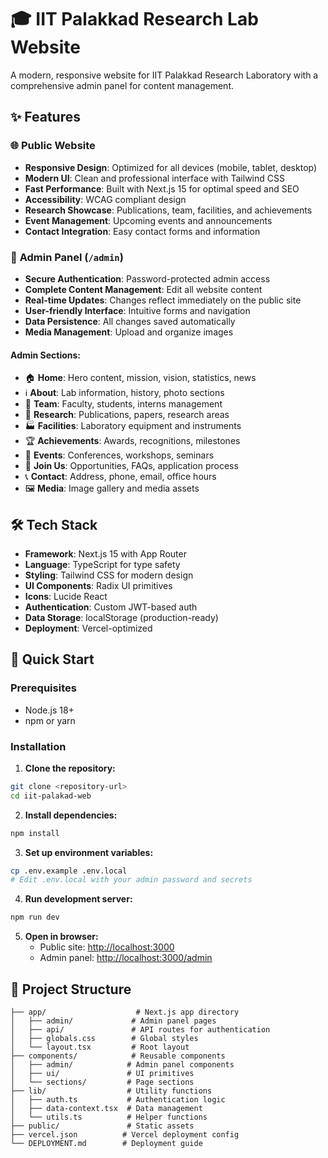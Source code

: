 # 🎓 IIT Palakkad Research Lab Website

A modern, responsive website for IIT Palakkad Research Laboratory with a comprehensive admin panel for content management.

## ✨ Features

### 🌐 **Public Website**
- **Responsive Design**: Optimized for all devices (mobile, tablet, desktop)
- **Modern UI**: Clean and professional interface with Tailwind CSS
- **Fast Performance**: Built with Next.js 15 for optimal speed and SEO
- **Accessibility**: WCAG compliant design
- **Research Showcase**: Publications, team, facilities, and achievements
- **Event Management**: Upcoming events and announcements
- **Contact Integration**: Easy contact forms and information

### 🔐 **Admin Panel** (`/admin`)
- **Secure Authentication**: Password-protected admin access
- **Complete Content Management**: Edit all website content
- **Real-time Updates**: Changes reflect immediately on the public site
- **User-friendly Interface**: Intuitive forms and navigation
- **Data Persistence**: All changes saved automatically
- **Media Management**: Upload and organize images

#### **Admin Sections:**
- 🏠 **Home**: Hero content, mission, vision, statistics, news
- ℹ️ **About**: Lab information, history, photo sections
- 👥 **Team**: Faculty, students, interns management
- 🔬 **Research**: Publications, papers, research areas
- 🏭 **Facilities**: Laboratory equipment and instruments
- 🏆 **Achievements**: Awards, recognitions, milestones
- 📅 **Events**: Conferences, workshops, seminars
- 🤝 **Join Us**: Opportunities, FAQs, application process
- 📞 **Contact**: Address, phone, email, office hours
- 🖼️ **Media**: Image gallery and media assets

## 🛠️ Tech Stack

- **Framework**: Next.js 15 with App Router
- **Language**: TypeScript for type safety
- **Styling**: Tailwind CSS for modern design
- **UI Components**: Radix UI primitives
- **Icons**: Lucide React
- **Authentication**: Custom JWT-based auth
- **Data Storage**: localStorage (production-ready)
- **Deployment**: Vercel-optimized

## 🚀 Quick Start

### Prerequisites
- Node.js 18+ 
- npm or yarn

### Installation

1. **Clone the repository:**
```bash
git clone <repository-url>
cd iit-palakad-web
```

2. **Install dependencies:**
```bash
npm install
```

3. **Set up environment variables:**
```bash
cp .env.example .env.local
# Edit .env.local with your admin password and secrets
```

4. **Run development server:**
```bash
npm run dev
```

5. **Open in browser:**
   - Public site: [http://localhost:3000](http://localhost:3000)
   - Admin panel: [http://localhost:3000/admin](http://localhost:3000/admin)

## 📁 Project Structure

```
├── app/                    # Next.js app directory
│   ├── admin/             # Admin panel pages
│   ├── api/               # API routes for authentication
│   ├── globals.css        # Global styles
│   └── layout.tsx         # Root layout
├── components/            # Reusable components
│   ├── admin/            # Admin panel components
│   ├── ui/               # UI primitives
│   └── sections/         # Page sections
├── lib/                  # Utility functions
│   ├── auth.ts           # Authentication logic
│   ├── data-context.tsx  # Data management
│   └── utils.ts          # Helper functions
├── public/               # Static assets
├── vercel.json          # Vercel deployment config
└── DEPLOYMENT.md        # Deployment guide
```
